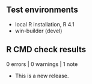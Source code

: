 ## Test environments
* local R installation, R 4.1
* win-builder (devel)

## R CMD check results

0 errors | 0 warnings | 1 note

* This is a new release.
